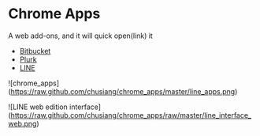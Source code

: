 # Chrome Apps

A web add-ons, and it will quick open(link) it
 
* [Bitbucket](https://bitbucket.org/)
* [Plurk](http://www.plurk.com/)
* [LINE](http://line.naver.jp/zh-hant/)

![chrome_apps] (https://raw.github.com/chusiang/chrome_apps/master/line_apps.png)

![LINE web edition interface] (https://raw.github.com/chusiang/chrome_apps/raw/master/line_interface_web.png)
